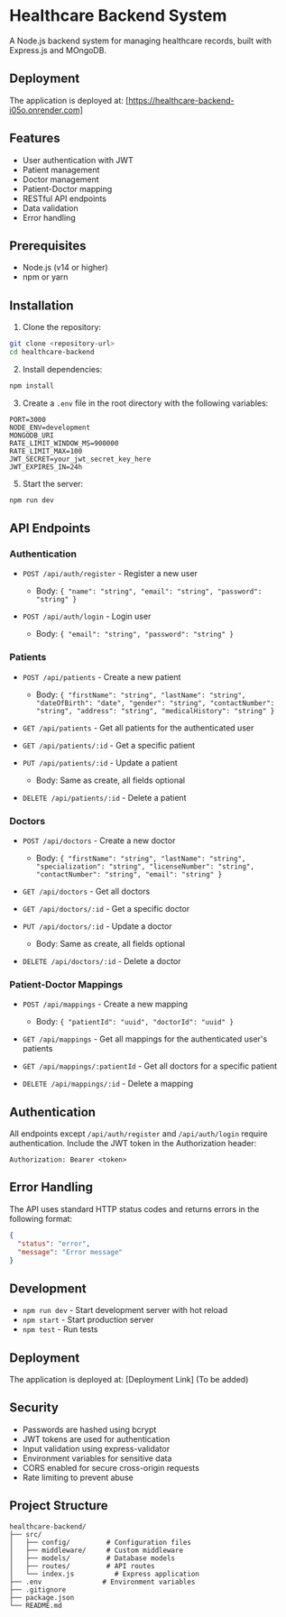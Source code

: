 # Healthcare Backend System

A Node.js backend system for managing healthcare records, built with Express.js and MOngoDB.

## Deployment

The application is deployed at: [https://healthcare-backend-i05o.onrender.com] 

## Features

- User authentication with JWT
- Patient management
- Doctor management
- Patient-Doctor mapping
- RESTful API endpoints
- Data validation
- Error handling

## Prerequisites

- Node.js (v14 or higher)
- npm or yarn

## Installation

1. Clone the repository:
```bash
git clone <repository-url>
cd healthcare-backend
```

2. Install dependencies:
```bash
npm install
```

3. Create a `.env` file in the root directory with the following variables:
```
PORT=3000
NODE_ENV=development
MONGODB_URI
RATE_LIMIT_WINDOW_MS=900000
RATE_LIMIT_MAX=100 
JWT_SECRET=your_jwt_secret_key_here
JWT_EXPIRES_IN=24h
```

5. Start the server:
```bash
npm run dev
```


## API Endpoints

### Authentication

- `POST /api/auth/register` - Register a new user
  - Body: `{ "name": "string", "email": "string", "password": "string" }`

- `POST /api/auth/login` - Login user
  - Body: `{ "email": "string", "password": "string" }`

### Patients

- `POST /api/patients` - Create a new patient
  - Body: `{ "firstName": "string", "lastName": "string", "dateOfBirth": "date", "gender": "string", "contactNumber": "string", "address": "string", "medicalHistory": "string" }`

- `GET /api/patients` - Get all patients for the authenticated user

- `GET /api/patients/:id` - Get a specific patient

- `PUT /api/patients/:id` - Update a patient
  - Body: Same as create, all fields optional

- `DELETE /api/patients/:id` - Delete a patient

### Doctors

- `POST /api/doctors` - Create a new doctor
  - Body: `{ "firstName": "string", "lastName": "string", "specialization": "string", "licenseNumber": "string", "contactNumber": "string", "email": "string" }`

- `GET /api/doctors` - Get all doctors

- `GET /api/doctors/:id` - Get a specific doctor

- `PUT /api/doctors/:id` - Update a doctor
  - Body: Same as create, all fields optional

- `DELETE /api/doctors/:id` - Delete a doctor

### Patient-Doctor Mappings

- `POST /api/mappings` - Create a new mapping
  - Body: `{ "patientId": "uuid", "doctorId": "uuid" }`

- `GET /api/mappings` - Get all mappings for the authenticated user's patients

- `GET /api/mappings/:patientId` - Get all doctors for a specific patient

- `DELETE /api/mappings/:id` - Delete a mapping

## Authentication

All endpoints except `/api/auth/register` and `/api/auth/login` require authentication. Include the JWT token in the Authorization header:

```
Authorization: Bearer <token>
```

## Error Handling

The API uses standard HTTP status codes and returns errors in the following format:

```json
{
  "status": "error",
  "message": "Error message"
}
```

## Development

- `npm run dev` - Start development server with hot reload
- `npm start` - Start production server
- `npm test` - Run tests

## Deployment

The application is deployed at: [Deployment Link] (To be added)

## Security

- Passwords are hashed using bcrypt
- JWT tokens are used for authentication
- Input validation using express-validator
- Environment variables for sensitive data
- CORS enabled for secure cross-origin requests
- Rate limiting to prevent abuse

## Project Structure

```
healthcare-backend/
├── src/
│   ├── config/         # Configuration files
│   ├── middleware/     # Custom middleware
│   ├── models/         # Database models
│   ├── routes/         # API routes
│   └── index.js          # Express application
├── .env               # Environment variables
├── .gitignore
├── package.json
└── README.md
```